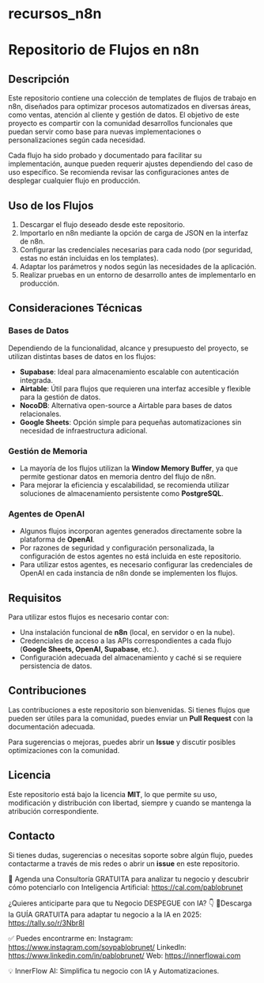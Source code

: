 # recursos_n8n

# Repositorio de Flujos en n8n

## Descripción

Este repositorio contiene una colección de templates de flujos de trabajo en n8n, diseñados para optimizar procesos automatizados en diversas áreas, como ventas, atención al cliente y gestión de datos. El objetivo de este proyecto es compartir con la comunidad desarrollos funcionales que puedan servir como base para nuevas implementaciones o personalizaciones según cada necesidad.

Cada flujo ha sido probado y documentado para facilitar su implementación, aunque pueden requerir ajustes dependiendo del caso de uso específico. Se recomienda revisar las configuraciones antes de desplegar cualquier flujo en producción.

## Uso de los Flujos

1. Descargar el flujo deseado desde este repositorio.
2. Importarlo en n8n mediante la opción de carga de JSON en la interfaz de n8n.
3. Configurar las credenciales necesarias para cada nodo (por seguridad, estas no están incluidas en los templates).
4. Adaptar los parámetros y nodos según las necesidades de la aplicación.
5. Realizar pruebas en un entorno de desarrollo antes de implementarlo en producción.

## Consideraciones Técnicas

### Bases de Datos

Dependiendo de la funcionalidad, alcance y presupuesto del proyecto, se utilizan distintas bases de datos en los flujos:

- **Supabase**: Ideal para almacenamiento escalable con autenticación integrada.
- **Airtable**: Útil para flujos que requieren una interfaz accesible y flexible para la gestión de datos.
- **NocoDB**: Alternativa open-source a Airtable para bases de datos relacionales.
- **Google Sheets**: Opción simple para pequeñas automatizaciones sin necesidad de infraestructura adicional.

### Gestión de Memoria

- La mayoría de los flujos utilizan la **Window Memory Buffer**, ya que permite gestionar datos en memoria dentro del flujo de n8n.
- Para mejorar la eficiencia y escalabilidad, se recomienda utilizar soluciones de almacenamiento persistente como **PostgreSQL**.

### Agentes de OpenAI

- Algunos flujos incorporan agentes generados directamente sobre la plataforma de **OpenAI**.
- Por razones de seguridad y configuración personalizada, la configuración de estos agentes no está incluida en este repositorio.
- Para utilizar estos agentes, es necesario configurar las credenciales de OpenAI en cada instancia de n8n donde se implementen los flujos.

## Requisitos

Para utilizar estos flujos es necesario contar con:

- Una instalación funcional de **n8n** (local, en servidor o en la nube).
- Credenciales de acceso a las APIs correspondientes a cada flujo (**Google Sheets, OpenAI, Supabase**, etc.).
- Configuración adecuada del almacenamiento y caché si se requiere persistencia de datos.

## Contribuciones

Las contribuciones a este repositorio son bienvenidas. Si tienes flujos que pueden ser útiles para la comunidad, puedes enviar un **Pull Request** con la documentación adecuada.

Para sugerencias o mejoras, puedes abrir un **Issue** y discutir posibles optimizaciones con la comunidad.

## Licencia

Este repositorio está bajo la licencia **MIT**, lo que permite su uso, modificación y distribución con libertad, siempre y cuando se mantenga la atribución correspondiente.

## Contacto

Si tienes dudas, sugerencias o necesitas soporte sobre algún flujo, puedes contactarme a través de mis redes o abrir un **issue** en este repositorio.

🚀 Agenda una Consultoría GRATUITA para analizar tu negocio y descubrir cómo potenciarlo con Inteligencia Artificial: https://cal.com/pablobrunet

¿Quieres anticiparte para que tu Negocio DESPEGUE con IA? 👇
📒Descarga la GUÍA GRATUITA para adaptar tu negocio a la IA en 2025: https://tally.so/r/3Nbr8l

✅ Puedes encontrarme en:
Instagram:   https://www.instagram.com/soypablobrunet/
LinkedIn:   https://www.linkedin.com/in/pablobrunet/
Web: https://innerflowai.com

💡 InnerFlow AI: Simplifica tu negocio con IA y Automatizaciones.

